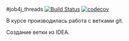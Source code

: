#job4j_threads
[![Build Status](https://travis-ci.com/EDGE775/job4j_threads.svg?branch=main)](https://travis-ci.com/EDGE775/job4j_threads)
[![codecov](https://codecov.io/gh/EDGE775/job4j_threads/branch/master/graph/badge.svg?token=OIRQV0YCNP)](https://codecov.io/gh/EDGE775/job4j_threads)

В курсе производилась работа с ветками git.

Создание ветки из IDEA.
